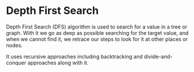 # Depth First Search

Depth First Search (DFS) algorithm is used to search for a value in a tree or graph. With it we go as deep as possible searching for the target value, and when we cannot find it, we retrace our steps to look for it at other places or nodes.

It uses recursive approaches including backtracking and divide-and-conquer approaches along with it.
